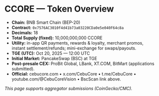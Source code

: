 # CCORE — Token Overview

- **Chain:** BNB Smart Chain (BEP-20)  
- **Contract:** `0x7576AC3010f4d41b73a03220CDa0e5e040F64c8a`  
- **Decimals:** 18  
- **Total Supply (fixed):** 10,000,000,000 CCORE  
- **Utility:** in-app QR payments, rewards & loyalty, merchant promos, instant settlement/refunds; mini-exchange for swaps/payouts.  
- **TGE (UTC):** Oct 20, 2025 — 12:00 UTC  
- **Initial Market:** PancakeSwap (BSC) at TGE  
- **Post-presale CEX:** ProBit Global, LBank, XT.COM, BitMart (applications submitted).  
- **Official:** cebucore.com • x.com/CebuCore • t.me/CebuCore • youtube.com/@CebuCoreVision • BscScan link above.

*This page supports aggregator submissions (CoinGecko/CMC).*
